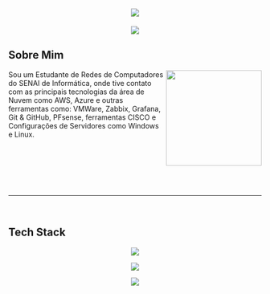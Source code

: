 <h1 align="center">
   <img src="https://capsule-render.vercel.app/api?type=rounded&height=200&color=01386A&text=Pedro%20Reis%20👾&reversal=false&fontColor=ffffff&fontAlign=50">
</h1>

<p align="center">
  <img src="https://readme-typing-svg.herokuapp.com?font=Outfit&size=32&duration=4000&pause=3000&color=FFFFFF&center=true&vCenter=true&width=435&lines=System+Manager+%7C+SRE;CyberSecurity+%7C+Blue+Team;Cloud+Engineer+%7C+Azure">
</p>

## Sobre Mim

<img align="right" height="190" src="https://cdn.pixabay.com/animation/2024/07/07/06/32/06-32-28-251_512.gif">

Sou um Estudante de Redes de Computadores do SENAI de Informática, onde tive contato com as principais tecnologias da área de Nuvem como AWS, Azure e outras ferramentas como: VMWare, Zabbix, Grafana, Git & GitHub, PFsense, ferramentas CISCO e Configurações de Servidores como Windows e Linux.

<br>
<br>
<br>
<br>
<br>

---

<br>

## Tech Stack

<p align="center">
  <img src="https://skillicons.dev/icons?i=aws,azure,mysql,kali,grafana,linux,windows,">
</p>
<p align="center">
<img src="https://img.shields.io/badge/MariaDB-003545?style=for-the-badge&logo=mariadb&logoColor=white">
</p>
<p align="center">
<img src="https://img.shields.io/badge/C%2B%2B-00599C?style=for-the-badge&logo=c%2B%2B&logoColor=white">
